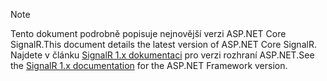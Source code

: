 > [!NOTE]
> <span data-ttu-id="16d8b-101">Tento dokument podrobně popisuje nejnovější verzi ASP.NET Core SignalR.</span><span class="sxs-lookup"><span data-stu-id="16d8b-101">This document details the latest version of ASP.NET Core SignalR.</span></span> <span data-ttu-id="16d8b-102">Najdete v článku [SignalR 1.x dokumentaci](/aspnet/signalr/) pro verzi rozhraní ASP.NET.</span><span class="sxs-lookup"><span data-stu-id="16d8b-102">See the [SignalR 1.x documentation](/aspnet/signalr/) for the ASP.NET Framework version.</span></span>
